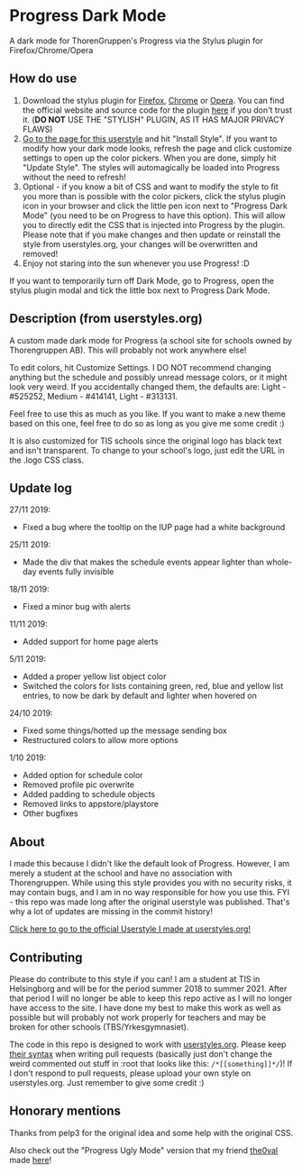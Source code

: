 # Progress Dark Mode
 A dark mode for ThorenGruppen's Progress via the Stylus plugin for Firefox/Chrome/Opera

## How do use

1. Download the stylus plugin for [Firefox](https://addons.mozilla.org/en-US/firefox/addon/styl-us/), [Chrome](https://chrome.google.com/webstore/detail/stylus/clngdbkpkpeebahjckkjfobafhncgmne/) or [Opera](https://addons.opera.com/en/extensions/details/stylus/). You can find the official website and source code for the plugin [here](https://add0n.com/stylus.html) if you don't trust it. (**DO NOT** USE THE "STYLISH" PLUGIN, AS IT HAS MAJOR PRIVACY FLAWS)
2. [Go to the page for this userstyle]() and hit "Install Style". If you want to modify how your dark mode looks, refresh the page and click customize settings to open up the color pickers. When you are done, simply hit "Update Style". The styles will automagically be loaded into Progress without the need to refresh!
3. Optional - if you know a bit of CSS and want to modify the style to fit you more than is possible with the color pickers, click the stylus plugin icon in your browser and click the little pen icon next to "Progress Dark Mode" (you need to be on Progress to have this option). This will allow you to directly edit the CSS that is injected into Progress by the plugin. Please note that if you make changes and then update or reinstall the style from userstyles.org, your changes will be overwritten and removed!
4. Enjoy not staring into the sun whenever you use Progress! :D

If you want to temporarily turn off Dark Mode, go to Progress, open the stylus plugin modal and tick the little box next to Progress Dark Mode.

## Description (from userstyles.org)

A custom made dark mode for Progress (a school site for schools owned by Thorengruppen AB). This will probably not work anywhere else!

To edit colors, hit Customize Settings. I DO NOT recommend changing anything but the schedule and possibly unread message colors, or it might look very weird. If you accidentally changed them, the defaults are: Light - #525252, Medium - #414141, Light - #313131.

Feel free to use this as much as you like. If you want to make a new theme based on this one, feel free to do so as long as you give me some credit :)

It is also customized for TIS schools since the original logo has black text and isn't transparent. To change to your school's logo, just edit the URL in the .logo CSS class.

## Update log

27/11 2019:
- Fixed a bug where the tooltip on the IUP page had a white background

25/11 2019:
- Made the div that makes the schedule events appear lighter than whole-day events fully invisible

18/11 2019:
- Fixed a minor bug with alerts

11/11 2019:
- Added support for home page alerts

5/11 2019:
- Added a proper yellow list object color
- Switched the colors for lists containing green, red, blue and yellow list entries, to now be dark by default and lighter when hovered on

24/10 2019:
- Fixed some things/hotted up the message sending box
- Restructured colors to allow more options

1/10 2019:
- Added option for schedule color
- Removed profile pic overwrite
- Added padding to schedule objects
- Removed links to appstore/playstore
- Other bugfixes

## About
I made this because I didn't like the default look of Progress. However, I am merely a student at the school and have no association with Thorengruppen.
While using this style provides you with no security risks, it may contain bugs, and I am in no way responsible for how you use this.
FYI - this repo was made long after the original userstyle was published. That's why a lot of updates are missing in the commit history!

[Click here to go to the official Userstyle I made at userstyles.org!](https://userstyles.org/styles/175794/progress-dark-mode)

## Contributing
Please do contribute to this style if you can! I am a student at TIS in Helsingborg and will be for the period summer 2018 to summer 2021. After that period I will no longer be able to keep this repo active as I will no longer have access to the site. I have done my best to make this work as well as possible but will probably not work properly for teachers and may be broken for other schools (TBS/Yrkesgymnasiet).

The code in this repo is designed to work with [userstyles.org](https://userstyles.org/). Please keep [their syntax](https://userstyles.org/help/coding#help-style-settings) when writing pull requests (basically just don't change the weird commented out stuff in :root that looks like this: `/*[[something]]*/`)!
If I don't respond to pull requests, please upload your own style on userstyles.org. Just remember to give some credit :)

## Honorary mentions
Thanks from pelp3 for the original idea and some help with the original CSS.

Also check out the "Progress Ugly Mode" version that my friend [the0val](https://github.com/the0val) made [here](https://userstyles.org/styles/176575/progress-ugly-mode)!